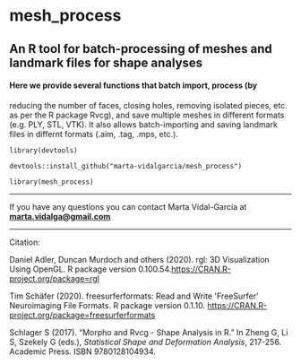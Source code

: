 # mesh_process
## An R tool for batch-processing of meshes and landmark files for shape analyses

#### Here we provide several functions that batch import, process (by 
reducing the number of faces, closing holes, removing isolated pieces, etc. as per 
the R package Rvcg), and save multiple meshes in different formats (e.g. PLY, STL, 
VTK). It also allows batch-importing and saving landmark files in differnt formats 
(.aim, .tag, .mps, etc.).

`library(devtools)`

`devtools::install_github("marta-vidalgarcia/mesh_process")`

`library(mesh_process)`


***

If you have any questions you can contact Marta Vidal-García at **marta.vidalga@gmail.com**

***

Citation:

Daniel Adler, Duncan Murdoch and others (2020). rgl: 3D Visualization Using OpenGL. 
R package version 0.100.54.https://CRAN.R-project.org/package=rgl

Tim Schäfer (2020). freesurferformats: Read and Write 'FreeSurfer' Neuroimaging File Formats. 
R package version 0.1.10. https://CRAN.R-project.org/package=freesurferformats

Schlager S (2017). “Morpho and Rvcg - Shape Analysis in R.” In Zheng G, Li S, 
Szekely G (eds.), _Statistical Shape and Deformation Analysis_, 217-256. Academic 
Press. ISBN 9780128104934.
